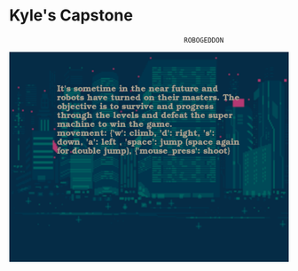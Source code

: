# Kyle's Capstone

                                                ROBOGEDDON

![Screenshot of ROBOGEDDON](assets/images/instructions_screen.png)


